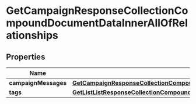 
# GetCampaignResponseCollectionCompoundDocumentDataInnerAllOfRelationships

## Properties
| Name | Type | Description | Notes |
| ------------ | ------------- | ------------- | ------------- |
| **campaignMessages** | [**GetCampaignResponseCollectionCompoundDocumentDataInnerAllOfRelationshipsCampaignMessages**](GetCampaignResponseCollectionCompoundDocumentDataInnerAllOfRelationshipsCampaignMessages.md) |  |  [optional] |
| **tags** | [**GetListListResponseCollectionCompoundDocumentDataInnerAllOfRelationshipsTags**](GetListListResponseCollectionCompoundDocumentDataInnerAllOfRelationshipsTags.md) |  |  [optional] |



